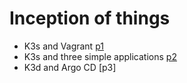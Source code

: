 # Inception of things

- K3s and Vagrant [p1](https://github.com/smkatash/inception-of-things/tree/main/p1)
- K3s and three simple applications [p2](https://github.com/smkatash/inception-of-things/tree/main/p2)
- K3d and Argo CD [p3]

